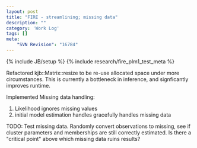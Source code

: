 ```yaml
---
layout: post
title: "FIRE - streamlining; missing data"
description: ""
category: 'Work Log'
tags: []
meta: 
    "SVN Revision": "16784"
---
```

{% include JB/setup %}
{% include research/fire_plm1_test_meta %}

Refactored kjb::Matrix::resize to be re-use allocated space under more circumstances.  This is currently a bottleneck in inference, and signficantly improves runtime.

Implemented Missing data handling:
    
1. Likelihood ignores missing values
2. initial model estimation handles gracefully handles missing data

TODO:  Test missing data.  Randomly convert observations to missing, see if cluster parameters and memberships are still correctly estimated.  Is there a "critical point" above which missing data ruins results?
